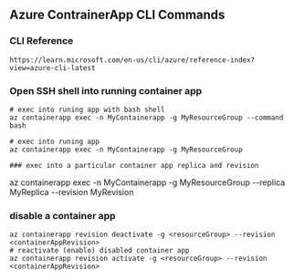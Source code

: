 ## Azure ContrainerApp CLI Commands

### CLI Reference
```
https://learn.microsoft.com/en-us/cli/azure/reference-index?view=azure-cli-latest
```

### Open SSH shell into running container app 
```
# exec into runing app with bash shell
az containerapp exec -n MyContainerapp -g MyResourceGroup --command bash

# exec into runing app
az containerapp exec -n MyContainerapp -g MyResourceGroup

### exec into a particular container app replica and revision
```
az containerapp exec -n MyContainerapp -g MyResourceGroup --replica MyReplica --revision MyRevision

### disable a container app
```
az containerapp revision deactivate -g <resourceGroup> --revision <containerAppRevision>
# reactivate (enable) disabled container app
az containerapp revision activate -g <resourceGroup> --revision <containerAppRevision>
